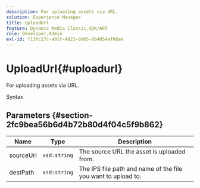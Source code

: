 ```yaml
---
description: For uploading assets via URL.
solution: Experience Manager
title: UploadUrl
feature: Dynamic Media Classic,SDK/API
role: Developer,Admin
exl-id: f13fc27c-a91f-4823-8d65-664854af98ae
---
```

# UploadUrl{#uploadurl}

For uploading assets via URL.

 Syntax 

## Parameters {#section-2fc9bea56b6d4b72b80d4f04c5f9b862}

|  Name  | Type  | Description  |
|---|---|---|
|  sourceUrl  | `xsd:string`  | The source URL the asset is uploaded from.  |
|  destPath  | `xsd:string`  | The IPS file path and name of the file you want to upload to.  |
